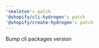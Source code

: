 ```yaml
---
'skeleton': patch
'@shopify/cli-hydrogen': patch
'@shopify/create-hydrogen': patch
---
```


Bump cli packages version
